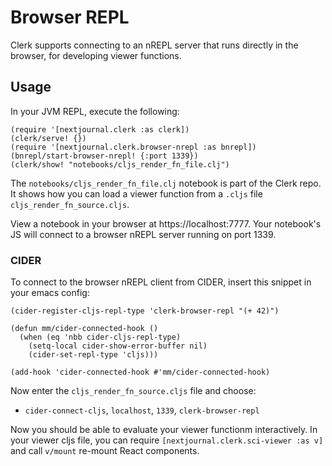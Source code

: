 # Browser REPL

Clerk supports connecting to an nREPL server that runs directly in the browser, for developing viewer functions.

## Usage

In your JVM REPL, execute the following:

```
(require '[nextjournal.clerk :as clerk])
(clerk/serve! {})
(require '[nextjournal.clerk.browser-nrepl :as bnrepl])
(bnrepl/start-browser-nrepl! {:port 1339})
(clerk/show! "notebooks/cljs_render_fn_file.clj")
```

The `notebooks/cljs_render_fn_file.clj` notebook is part of the Clerk repo. It
shows how you can load a viewer function from a `.cljs` file `cljs_render_fn_source.cljs`.

View a notebook in your browser at https://localhost:7777.
Your notebook's JS will connect to a browser nREPL server running on port 1339.

### CIDER

To connect to the browser nREPL client from CIDER, insert this snippet in your emacs config:

``` elisp
(cider-register-cljs-repl-type 'clerk-browser-repl "(+ 42)")

(defun mm/cider-connected-hook ()
  (when (eq 'nbb cider-cljs-repl-type)
    (setq-local cider-show-error-buffer nil)
    (cider-set-repl-type 'cljs)))

(add-hook 'cider-connected-hook #'mm/cider-connected-hook)
```

Now enter the `cljs_render_fn_source.cljs` file and choose:

- `cider-connect-cljs`, `localhost`, `1339`, `clerk-browser-repl`

Now you should be able to evaluate your viewer functionm interactively.  In your
viewer cljs file, you can require `[nextjournal.clerk.sci-viewer :as v]` and
call `v/mount` re-mount React components.
